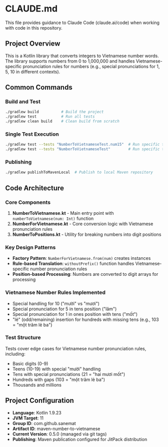 # CLAUDE.md

This file provides guidance to Claude Code (claude.ai/code) when working with code in this repository.

## Project Overview

This is a Kotlin library that converts integers to Vietnamese number words. The library supports numbers from 0 to 1,000,000 and handles Vietnamese-specific pronunciation rules for numbers (e.g., special pronunciations for 1, 5, 10 in different contexts).

## Common Commands

### Build and Test
```bash
./gradlew build          # Build the project
./gradlew test           # Run all tests
./gradlew clean build    # Clean build from scratch
```

### Single Test Execution
```bash
./gradlew test --tests "NumberToVietnameseTest.num15"  # Run specific test method
./gradlew test --tests "NumberToVietnameseTest"        # Run specific test class
```

### Publishing
```bash
./gradlew publishToMavenLocal  # Publish to local Maven repository
```

## Code Architecture

### Core Components

1. **NumberToVietnamese.kt** - Main entry point with `numberToVietnamese(num: Int)` function
2. **NumberForVietnamese.kt** - Core conversion logic with Vietnamese pronunciation rules
3. **NumberToPositions.kt** - Utility for breaking numbers into digit positions

### Key Design Patterns

- **Factory Pattern**: `NumberForVietnamese.from(num)` creates instances
- **Rule-based Translation**: `withoutPrefix()` function handles Vietnamese-specific number pronunciation rules
- **Position-based Processing**: Numbers are converted to digit arrays for processing

### Vietnamese Number Rules Implemented

- Special handling for 10 ("mười" vs "mươi")
- Special pronunciation for 5 in tens position ("lăm") 
- Special pronunciation for 1 in ones position with tens ("mốt")
- "lẻ" (odd/remaining) insertion for hundreds with missing tens (e.g., 103 = "một trăm lẻ ba")

### Test Structure

Tests cover edge cases for Vietnamese number pronunciation rules, including:
- Basic digits (0-9)
- Teens (10-19) with special "mười" handling
- Tens with special pronunciations (21 = "hai mươi mốt")
- Hundreds with gaps (103 = "một trăm lẻ ba")
- Thousands and millions

## Project Configuration

- **Language**: Kotlin 1.9.23
- **JVM Target**: 11
- **Group ID**: com.github.sanemat
- **Artifact ID**: maven-number-to-vietnamese
- **Current Version**: 0.5.0 (managed via git tags)
- **Publishing**: Maven publication configured for JitPack distribution